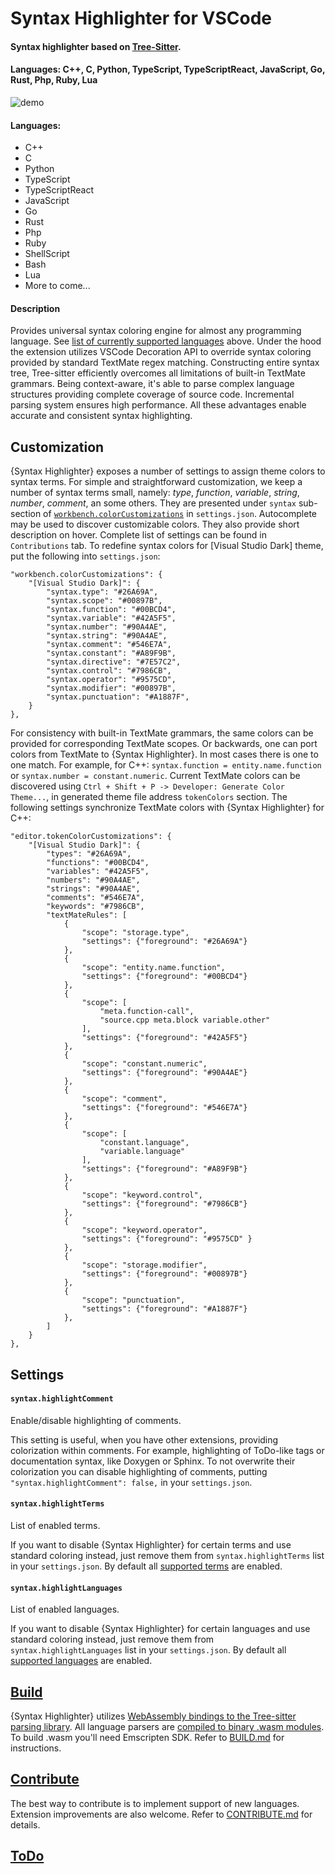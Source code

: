 # Syntax Highlighter for VSCode

#### Syntax highlighter based on [Tree-Sitter](https://tree-sitter.github.io/tree-sitter/).
#### Languages: C++, C, Python, TypeScript, TypeScriptReact, JavaScript, Go, Rust, Php, Ruby, Lua

![demo](images/demo.gif)

#### Languages:
* C++
* C
* Python
* TypeScript
* TypeScriptReact
* JavaScript
* Go
* Rust
* Php
* Ruby
* ShellScript
* Bash
* Lua
* More to come...

#### Description

Provides universal syntax coloring engine for almost any programming language.
See [list of currently supported languages](#languages) above. Under the hood
the extension utilizes VSCode Decoration API to override syntax coloring provided
by standard TextMate regex matching. Constructing entire syntax tree, Tree-sitter
efficiently overcomes all limitations of built-in TextMate grammars. Being
context-aware, it's able to parse complex language structures providing complete
coverage of source code. Incremental parsing system ensures high performance.
All these advantages enable accurate and consistent syntax highlighting.

## Customization

{Syntax Highlighter} exposes a number of settings to assign theme colors to syntax terms.
For simple and straightforward customization, we keep a number of syntax terms small,
namely: *type*, *function*, *variable*, *string*, *number*, *comment*, an some others.
They are presented under `syntax` sub-section of
[`workbench.colorCustomizations`](https://code.visualstudio.com/api/references/theme-color)
in `settings.json`. Autocomplete may be used to discover customizable colors.
They also provide short description on hover. Complete list of settings can be found
in `Contributions` tab. To redefine syntax colors for [Visual Studio Dark] theme, put
the following into `settings.json`:

    "workbench.colorCustomizations": {
        "[Visual Studio Dark]": {
            "syntax.type": "#26A69A",
            "syntax.scope": "#00897B",
            "syntax.function": "#00BCD4",
            "syntax.variable": "#42A5F5",
            "syntax.number": "#90A4AE",
            "syntax.string": "#90A4AE",
            "syntax.comment": "#546E7A",
            "syntax.constant": "#A89F9B",
            "syntax.directive": "#7E57C2",
            "syntax.control": "#7986CB",
            "syntax.operator": "#9575CD",
            "syntax.modifier": "#00897B",
            "syntax.punctuation": "#A1887F",
        }
    },

For consistency with built-in TextMate grammars, the same colors can be provided
for corresponding TextMate scopes. Or backwards, one can port colors from TextMate
to {Syntax Highlighter}. In most cases there is one to one match. For example, for
C++: `syntax.function = entity.name.function` or `syntax.number = constant.numeric`.
Current TextMate colors can be discovered using `Ctrl + Shift + P -> Developer:
Generate Color Theme...`, in generated theme file address `tokenColors` section.
The following settings synchronize TextMate colors with {Syntax Highlighter} for C++:

    "editor.tokenColorCustomizations": {
        "[Visual Studio Dark]": {
            "types": "#26A69A",
            "functions": "#00BCD4",
            "variables": "#42A5F5",
            "numbers": "#90A4AE",
            "strings": "#90A4AE",
            "comments": "#546E7A",
            "keywords": "#7986CB",
            "textMateRules": [
                {
                    "scope": "storage.type",
                    "settings": {"foreground": "#26A69A"}
                },
                {
                    "scope": "entity.name.function",
                    "settings": {"foreground": "#00BCD4"}
                },
                {
                    "scope": [
                        "meta.function-call",
                        "source.cpp meta.block variable.other"
                    ],
                    "settings": {"foreground": "#42A5F5"}
                },
                {
                    "scope": "constant.numeric",
                    "settings": {"foreground": "#90A4AE"}
                },
                {
                    "scope": "comment",
                    "settings": {"foreground": "#546E7A"}
                },
                {
                    "scope": [
                        "constant.language",
                        "variable.language"
                    ],
                    "settings": {"foreground": "#A89F9B"}
                },
                {
                    "scope": "keyword.control",
                    "settings": {"foreground": "#7986CB"}
                },
                {
                    "scope": "keyword.operator",
                    "settings": {"foreground": "#9575CD" }
                },
                {
                    "scope": "storage.modifier",
                    "settings": {"foreground": "#00897B"}
                },
                {
                    "scope": "punctuation",
                    "settings": {"foreground": "#A1887F"}
                },
            ]
        }
    },

## Settings
#### `syntax.highlightComment`
Enable/disable highlighting of comments.

This setting is useful, when you have other extensions, providing colorization within
comments. For example, highlighting of ToDo-like tags or documentation syntax, like
Doxygen or Sphinx. To not overwrite their colorization you can disable highlighting of
comments, putting `"syntax.highlightComment": false,` in your `settings.json`.

#### `syntax.highlightTerms`
List of enabled terms.

If you want to disable {Syntax Highlighter} for certain terms and use standard
coloring instead, just remove them from `syntax.highlightTerms` list in your
`settings.json`. By default all [supported terms]((#customization)) are enabled.

#### `syntax.highlightLanguages`
List of enabled languages.

If you want to disable {Syntax Highlighter} for certain languages and use standard
coloring instead, just remove them from `syntax.highlightLanguages` list in your
`settings.json`. By default all [supported languages]((#languages)) are enabled.


## [Build](BUILD.md)

{Syntax Highlighter} utilizes [WebAssembly bindings to the Tree-sitter parsing library](
https://github.com/tree-sitter/tree-sitter/tree/master/lib/binding_web).
All language parsers are [compiled to binary .wasm modules](
https://github.com/tree-sitter/tree-sitter/tree/master/lib/binding_web#generate-wasm-language-files).
To build .wasm you'll need Emscripten SDK. Refer to [BUILD.md](BUILD.md) for instructions.

## [Contribute](CONTRIBUTING.md)

The best way to contribute is to implement support of new languages. Extension
improvements are also welcome. Refer to [CONTRIBUTE.md](CONTRIBUTE.md) for details.

## [ToDo](TODO.md)
